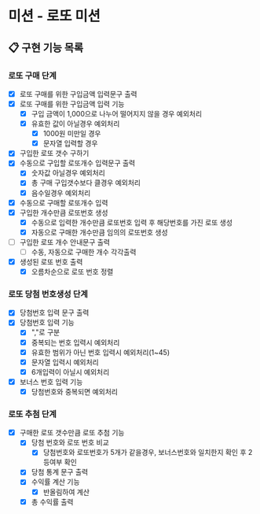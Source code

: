 # 미션 - 로또 미션

## 📋 구현 기능 목록

### 로또 구매 단계

- [x] 로또 구매를 위한 구입금액 입력문구 출력
- [x] 로또 구매를 위한 구입금액 입력 기능
    - [x] 구입 금액이 1,000으로 나누어 떨어지지 않을 경우 예외처리
    - [x] 유효한 값이 아닐경우 예외처리
        - [x] 1000원 미만일 경우
        - [x] 문자열 입력할 경우
- [x] 구입한 로또 갯수 구하기
- [x] 수동으로 구입할 로또개수 입력문구 출력
    - [x] 숫자값 아닐경우 예외처리
    - [x] 총 구매 구입갯수보다 클경우 예외처리
    - [x] 음수일경우 예외처리
- [x] 수동으로 구매할 로또개수 입력
- [x] 구입한 개수만큼 로또번호 생성
  - [x] 수동으로 입력한 개수만큼 로또번호 입력 후 해당번호를 가진 로또 생성
  - [x] 자동으로 구매한 개수만큼 임의의 로또번호 생성
- [ ] 구입한 로또 개수 안내문구 출력
  - [ ] 수동, 자동으로 구매한 개수 각각출력
- [x] 생성된 로또 번호 출력
    - [x] 오름차순으로 로또 번호 정렬

### 로또 당첨 번호생성 단계

- [x] 당첨번호 입력 문구 출력
- [x] 당첨번호 입력 기능
    - [x] ","로 구분
    - [x] 중복되는 번호 입력시 예외처리
    - [x] 유효한 범위가 아닌 번호 입력시 예외처리(1~45)
    - [x] 문자열 입력시 예외처리
    - [x] 6개입력이 아닐시 예외처리
- [x] 보너스 번호 입력 기능
  - [x] 당첨번호와 중복되면 예외처리

### 로또 추첨 단계

-[x] 구매한 로또 갯수만큼 로또 추첨 기능
    - [x] 당첨 번호와 로또 번호 비교
      - [x] 당첨번호와 로또번호가 5개가 같을경우, 보너스번호와 일치한지 확인 후 2등여부 확인
    - [x] 당첨 통계 문구 출력
    - [x] 수익률 계산 기능
        - [x] 반올림하여 계산
    - [x] 총 수익률 출력 

